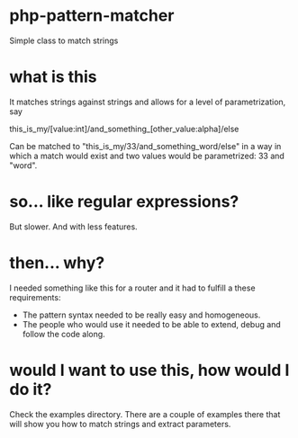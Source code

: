 # php-pattern-matcher

Simple class to match strings

# what is this

It matches strings against strings and allows for a level of parametrization, say

this_is_my/[value:int]/and_something_[other_value:alpha]/else

Can be matched to "this_is_my/33/and_something_word/else" in a way in which a match would exist and two values would be parametrized: 33 and "word".

# so... like regular expressions?

But slower. And with less features.

# then... why?

I needed something like this for a router and it had to fulfill a these requirements:

- The pattern syntax needed to be really easy and homogeneous.
- The people who would use it needed to be able to extend, debug and follow the code along.

# would I want to use this, how would I do it?

Check the examples directory. There are a couple of examples there that will show you how to match strings and extract parameters.
